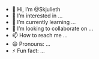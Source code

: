- 👋 Hi, I’m @Skjulieth
- 👀 I’m interested in ...
- 🌱 I’m currently learning ...
- 💞️ I’m looking to collaborate on ...
- 📫 How to reach me ...
- 😄 Pronouns: ...
- ⚡ Fun fact: ...

<!---
Skjulieth/Skjulieth is a ✨ special ✨ repository because its `README.md` (this file) appears on your GitHub profile.
You can click the Preview link to take a look at your changes.
--->
